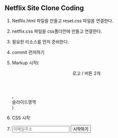 ## Netflix Site Clone Coding

1. Netfilx.html 파일을 만들고 reset.css 파일을 연결한다.
2. netflix.css 파일을 css폴더안에 만들고 연결한다.
3. 필요한 리소스를 먼저 준비한다.
4. commit 먼저하기
5. Markup 시작( <header> 로고 / 버튼 2개 </header>, <section>슬라이드영역</section> )
6. CSS 시작

7. <form>
       <input type="email" placeholder="이메일주소" required>
       <button type="submit">시작하기</button>
   </form>
